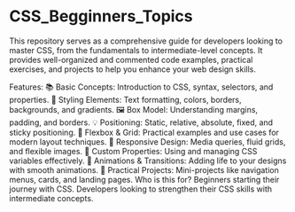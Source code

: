 # CSS_Begginners_Topics
This repository serves as a comprehensive guide for developers looking to master CSS, from the fundamentals to intermediate-level concepts. It provides well-organized and commented code examples, practical exercises, and projects to help you enhance your web design skills.

Features:
📚 Basic Concepts: Introduction to CSS, syntax, selectors, and properties.
🎨 Styling Elements: Text formatting, colors, borders, backgrounds, and gradients.
🖼️ Box Model: Understanding margins, padding, and borders.
💡 Positioning: Static, relative, absolute, fixed, and sticky positioning.
🔗 Flexbox & Grid: Practical examples and use cases for modern layout techniques.
📐 Responsive Design: Media queries, fluid grids, and flexible images.
🔧 Custom Properties: Using and managing CSS variables effectively.
🚀 Animations & Transitions: Adding life to your designs with smooth animations.
📑 Practical Projects: Mini-projects like navigation menus, cards, and landing pages.
Who is this for?
Beginners starting their journey with CSS.
Developers looking to strengthen their CSS skills with intermediate concepts.
